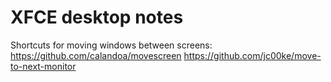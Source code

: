 XFCE desktop notes
==================

Shortcuts for moving windows between screens:
https://github.com/calandoa/movescreen
https://github.com/jc00ke/move-to-next-monitor
